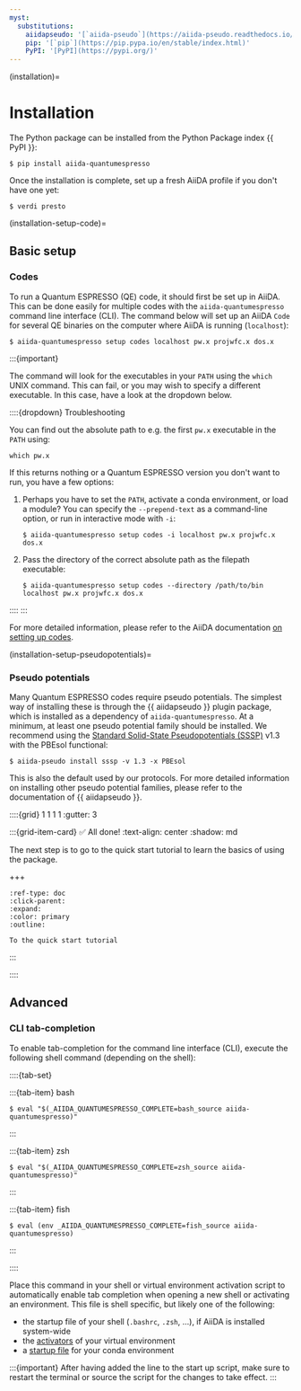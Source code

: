```yaml
---
myst:
  substitutions:
    aiidapseudo: '[`aiida-pseudo`](https://aiida-pseudo.readthedocs.io/en/latest/)'
    pip: '[`pip`](https://pip.pypa.io/en/stable/index.html)'
    PyPI: '[PyPI](https://pypi.org/)'
---
```


(installation)=

# Installation

The Python package can be installed from the Python Package index {{ PyPI }}:

```console
$ pip install aiida-quantumespresso
```

Once the installation is complete, set up a fresh AiiDA profile if you don't have one yet:

```console
$ verdi presto
```

(installation-setup-code)=

## Basic setup

### Codes

To run a Quantum ESPRESSO (QE) code, it should first be set up in AiiDA.
This can be done easily for multiple codes with the `aiida-quantumespresso` command line interface (CLI).
The command below will set up an AiiDA `Code` for several QE binaries on the computer where AiiDA is running (`localhost`):

```console
$ aiida-quantumespresso setup codes localhost pw.x projwfc.x dos.x
```

:::{important}

The command will look for the executables in your `PATH` using the `which` UNIX command.
This can fail, or you may wish to specify a different executable.
In this case, have a look at the dropdown below.

::::{dropdown} Troubleshooting

You can find out the absolute path to e.g. the first `pw.x` executable in the `PATH` using:

```console
which pw.x
```

If this returns nothing or a Quantum ESPRESSO version you don't want to run, you have a few options:

1. Perhaps you have to set the `PATH`, activate a conda environment, or load a module?
   You can specify the `--prepend-text` as a command-line option, or run in interactive mode with `-i`:

   ```console
   $ aiida-quantumespresso setup codes -i localhost pw.x projwfc.x dos.x
   ```

2. Pass the directory of the correct absolute path as the filepath executable:

   ```console
   $ aiida-quantumespresso setup codes --directory /path/to/bin localhost pw.x projwfc.x dos.x
   ```

::::
:::

For more detailed information, please refer to the AiiDA documentation [on setting up codes](https://aiida.readthedocs.io/projects/aiida-core/en/latest/howto/run_codes.html#how-to-setup-a-code).

(installation-setup-pseudopotentials)=

### Pseudo potentials

Many Quantum ESPRESSO codes require pseudo potentials.
The simplest way of installing these is through the {{ aiidapseudo }} plugin package, which is installed as a dependency of `aiida-quantumespresso`.
At a minimum, at least one pseudo potential family should be installed.
We recommend using the [Standard Solid-State Pseudopotentials (SSSP)](https://www.materialscloud.org/discover/sssp/table/efficiency) v1.3 with the PBEsol functional:

```console
$ aiida-pseudo install sssp -v 1.3 -x PBEsol
```

This is also the default used by our protocols.
For more detailed information on installing other pseudo potential families, please refer to the documentation of {{ aiidapseudo }}.

::::{grid} 1 1 1 1
:gutter: 3

:::{grid-item-card} ✅ All done!
:text-align: center
:shadow: md

The next step is to go to the quick start tutorial to learn the basics of using the package.

+++

```{button-ref} quick_start
:ref-type: doc
:click-parent:
:expand:
:color: primary
:outline:

To the quick start tutorial
```
:::

::::

## Advanced

### CLI tab-completion

To enable tab-completion for the command line interface (CLI), execute the following shell command (depending on the shell):

::::{tab-set}

:::{tab-item} bash
```console
$ eval "$(_AIIDA_QUANTUMESPRESSO_COMPLETE=bash_source aiida-quantumespresso)"
```
:::

:::{tab-item} zsh
```console
$ eval "$(_AIIDA_QUANTUMESPRESSO_COMPLETE=zsh_source aiida-quantumespresso)"
```
:::

:::{tab-item} fish
```console
$ eval (env _AIIDA_QUANTUMESPRESSO_COMPLETE=fish_source aiida-quantumespresso)
```
:::

::::

Place this command in your shell or virtual environment activation script to automatically enable tab completion when opening a new shell or activating an environment.
This file is shell specific, but likely one of the following:

- the startup file of your shell (`.bashrc`, `.zsh`, ...), if AiiDA is installed system-wide
- the [activators](https://virtualenv.pypa.io/en/latest/user_guide.html#activators) of your virtual environment
- a [startup file](https://conda.io/projects/conda/en/latest/user-guide/tasks/manage-environments.html#saving-environment-variables) for your conda environment

:::{important}
After having added the line to the start up script, make sure to restart the terminal or source the script for the changes to take effect.
:::
